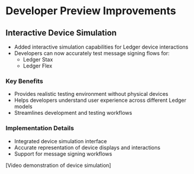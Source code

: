 # Developer Preview Improvements

## Interactive Device Simulation

- Added interactive simulation capabilities for Ledger device interactions
- Developers can now accurately test message signing flows for:
  - Ledger Stax
  - Ledger Flex

### Key Benefits

- Provides realistic testing environment without physical devices
- Helps developers understand user experience across different Ledger models
- Streamlines development and testing workflows

### Implementation Details

- Integrated device simulation interface
- Accurate representation of device displays and interactions
- Support for message signing workflows

[Video demonstration of device simulation]

